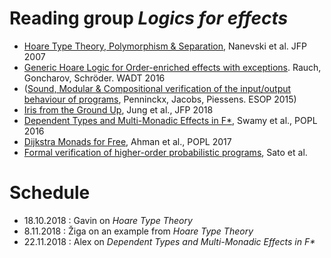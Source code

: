 # Reading group _Logics for effects_

* [Hoare Type Theory, Polymorphism & Separation](https://software.imdea.org/~aleks/htt/jfpsep07.pdf), Nanevski et al. JFP 2007
* [Generic Hoare Logic for Order-enriched effects with exceptions](https://www8.cs.fau.de/_media/research:papers:hoare-exceptions.pdf). Rauch, Goncharov, Schröder. WADT 2016
* ([Sound, Modular & Compositional verification of the input/output behaviour of programs](https://www.willemp.be/cw/input-output-verification/), Penninckx, Jacobs, Piessens. ESOP 2015)
* [Iris from the Ground Up](https://people.mpi-sws.org/~dreyer/papers/iris-ground-up/paper.pdf), Jung et al., JFP 2018
* [Dependent Types and Multi-Monadic Effects in F*](https://www.fstar-lang.org/papers/mumon/paper.pdf), Swamy et al., POPL 2016
* [Dijkstra Monads for Free](https://www.fstar-lang.org/papers/dm4free/), Ahman et al., POPL 2017
* [Formal verification of higher-order probabilistic programs](https://arxiv.org/abs/1807.06091), Sato et al.

# Schedule
* 18.10.2018 : Gavin on _Hoare Type Theory_
* 8.11.2018 : Žiga on an example from _Hoare Type Theory_
* 22.11.2018 : Alex on _Dependent Types and Multi-Monadic Effects in F*_
